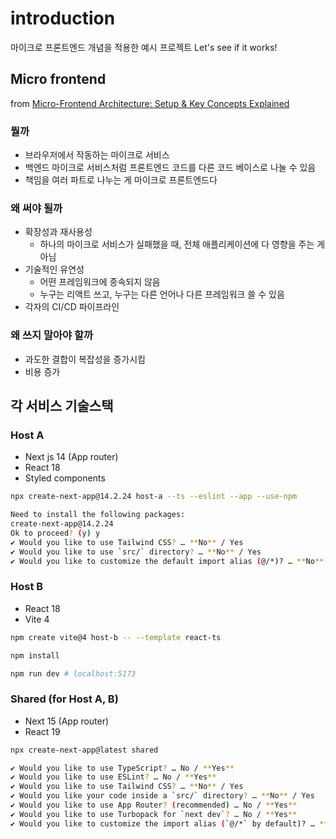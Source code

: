 # introduction

마이크로 프론트엔드 개념을 적용한 예시 프로젝트
Let's see if it works!

## Micro frontend

from [Micro-Frontend Architecture: Setup & Key Concepts Explained](https://youtu.be/OmLsV8Dljzo?si=aVDT2NpCB1Hl2kfo)

### 뭘까

- 브라우저에서 작동하는 마이크로 서비스
- 백엔드 마이크로 서비스처럼 프론트엔드 코드를 다른 코드 베이스로 나눌 수 있음
- 책임을 여러 파트로 나누는 게 마이크로 프론트엔드다

### 왜 써야 될까

- 확장성과 재사용성
  - 하나의 마이크로 서비스가 실패했을 때, 전체 애플리케이션에 다 영향을 주는 게 아님
- 기술적인 유연성
  - 어떤 프레임워크에 종속되지 않음
  - 누구는 리액트 쓰고, 누구는 다른 언어나 다른 프레임워크 쓸 수 있음
- 각자의 CI/CD 파이프라인

### 왜 쓰지 말아야 할까

- 과도한 결합이 복잡성을 증가시킴
- 비용 증가

## 각 서비스 기술스택

### Host A

- Next js 14 (App router)
- React 18
- Styled components

```bash
npx create-next-app@14.2.24 host-a --ts --eslint --app --use-npm

Need to install the following packages:
create-next-app@14.2.24
Ok to proceed? (y) y
✔ Would you like to use Tailwind CSS? … **No** / Yes
✔ Would you like to use `src/` directory? … **No** / Yes
✔ Would you like to customize the default import alias (@/*)? … **No** / Yes
```

### Host B

- React 18
- Vite 4

```bash
npm create vite@4 host-b -- --template react-ts

npm install

npm run dev # localhost:5173
```

### Shared (for Host A, B)

- Next 15 (App router)
- React 19

```bash
npx create-next-app@latest shared

✔ Would you like to use TypeScript? … No / **Yes**
✔ Would you like to use ESLint? … No / **Yes**
✔ Would you like to use Tailwind CSS? … **No** / Yes
✔ Would you like your code inside a `src/` directory? … **No** / Yes
✔ Would you like to use App Router? (recommended) … No / **Yes**
✔ Would you like to use Turbopack for `next dev`? … No / **Yes**
✔ Would you like to customize the import alias (`@/*` by default)? … **No** / Yes
```
